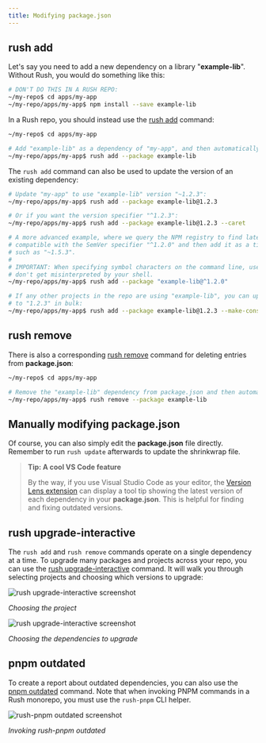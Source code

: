 ```yaml
---
title: Modifying package.json
---
```


## rush add

Let's say you need to add a new dependency on a library "**example-lib**". Without Rush, you would do something like this:

```bash
# DON'T DO THIS IN A RUSH REPO:
~/my-repo$ cd apps/my-app
~/my-repo/apps/my-app$ npm install --save example-lib
```

In a Rush repo, you should instead use the [rush add](../commands/rush_add.md) command:

```bash
~/my-repo$ cd apps/my-app

# Add "example-lib" as a dependency of "my-app", and then automatically run "rush update":
~/my-repo/apps/my-app$ rush add --package example-lib
```

The `rush add` command can also be used to update the version of an existing dependency:

```bash
# Update "my-app" to use "example-lib" version "~1.2.3":
~/my-repo/apps/my-app$ rush add --package example-lib@1.2.3

# Or if you want the version specifier "^1.2.3":
~/my-repo/apps/my-app$ rush add --package example-lib@1.2.3 --caret

# A more advanced example, where we query the NPM registry to find latest version that is
# compatible with the SemVer specifier "^1.2.0" and then add it as a tilde dependency
# such as "~1.5.3".
#
# IMPORTANT: When specifying symbol characters on the command line, use quotes so they
# don't get misinterpreted by your shell.
~/my-repo/apps/my-app$ rush add --package "example-lib@^1.2.0"

# If any other projects in the repo are using "example-lib", you can update them all
# to "1.2.3" in bulk:
~/my-repo/apps/my-app$ rush add --package example-lib@1.2.3 --make-consistent
```

## rush remove

There is also a corresponding [rush remove](../commands/rush_remove.md) command for deleting entries from **package.json**:

```bash
~/my-repo$ cd apps/my-app

# Remove the "example-lib" dependency from package.json and then automatically run "rush update":
~/my-repo/apps/my-app$ rush remove --package example-lib
```

## Manually modifying package.json

Of course, you can also simply edit the **package.json** file directly. Remember to run `rush update`
afterwards to update the shrinkwrap file.

> **Tip: A cool VS Code feature**
>
> By the way, if you use Visual Studio Code as your editor, the
> [Version Lens extension](https://marketplace.visualstudio.com/items?itemName=pflannery.vscode-versionlens)
> can display a tool tip showing the latest version of each dependency in your **package.json**.
> This is helpful for finding and fixing outdated versions.

## rush upgrade-interactive

The `rush add` and `rush remove` commands operate on a single dependency at a time.
To upgrade many packages and projects across your repo, you can use the
[rush upgrade-interactive](../commands/rush_upgrade-interactive.md) command.
It will walk you through selecting projects and choosing which versions to upgrade:

<img src="/images/docs/upgrade-interactive-0.png" alt="rush upgrade-interactive screenshot" /><br/>

_Choosing the project_

<img src="/images/docs/upgrade-interactive-1.png" alt="rush upgrade-interactive screenshot" /><br/>

_Choosing the dependencies to upgrade_

## pnpm outdated

To create a report about outdated dependencies, you can also use the [pnpm outdated](https://pnpm.io/cli/outdated)
command. Note that when invoking PNPM commands in a Rush monorepo, you must use the `rush-pnpm` CLI helper.

<img src="/images/docs/pnpm-outdated.png" alt="rush-pnpm outdated screenshot" /><br/>

_Invoking rush-pnpm outdated_
